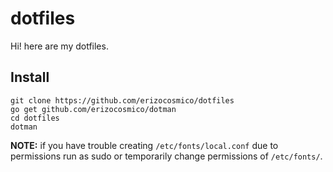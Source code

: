# dotfiles

Hi! here are my dotfiles.

## Install

```
git clone https://github.com/erizocosmico/dotfiles
go get github.com/erizocosmico/dotman
cd dotfiles
dotman
```

**NOTE:** if you have trouble creating `/etc/fonts/local.conf` due to permissions run as sudo or temporarily change permissions of `/etc/fonts/`.
